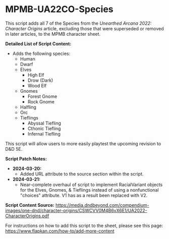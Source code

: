 # MPMB-UA22CO-Species
This script adds all 7 of the Species from the *Unearthed Arcana 2022: Character Origins* article, excluding those that were superseded or removed in later articles, to the MPMB character sheet.

**Detailed List of Script Content:**
- Adds the following species:
  - Human
  - Dwarf
  - Elves
    - High Elf
    - Drow (Dark)
    - Wood Elf
  - Gnomes
    - Forest Gnome
    - Rock Gnome
  - Halfling
  - Orc
  - Tieflings
    - Abyssal Tiefling
    - Cthonic Tiefling
    - Infernal Tiefling

This script will allow users to more easily playtest the upcoming revision to D&D 5E.

**Script Patch Notes:**
- **2024-03-20:**
  - Added URL attribute to the source section within the script.
- **2024-03-21:**
  - Near-complete overhaul of script to implement RacialVariant objects for the Elves, Gnomes, & Tieflings instead of using a nonfunctional "choices" attribute. V1 has as a result been replaced with V2. 

**Script Content Source:** https://media.dndbeyond.com/compendium-images/one-dnd/character-origins/CSWCVV0M4B6vX6E1/UA2022-CharacterOrigins.pdf

For instructions on how to add this script to the sheet, please see this page: https://www.flapkan.com/how-to/add-more-content
